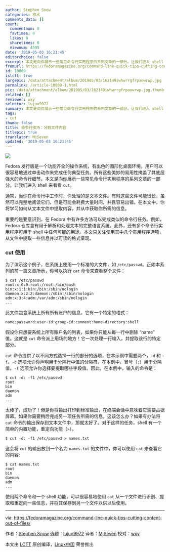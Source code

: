 ```yaml
---
author: Stephen Snow
categories: 技术
comments_data: []
count:
  commentnum: 0
  favtimes: 0
  likes: 0
  sharetimes: 0
  viewnum: 4595
date: '2019-05-03 16:21:45'
editorchoice: false
excerpt: 本文是向你展示一些常见命令行实用程序的系列文章的一部分。让我们进入 shell 来看看 cut。
fromurl: https://fedoramagazine.org/command-line-quick-tips-cutting-content-out-of-files/
id: 10809
islctt: true
largepic: /data/attachment/album/201905/03/162149iwhwrrgfrpaowrwp.jpg
permalink: /article-10809-1.html
pic: /data/attachment/album/201905/03/162149iwhwrrgfrpaowrwp.jpg.thumb.jpg
related: []
reviewer: wxy
selector: lujun9972
summary: 本文是向你展示一些常见命令行实用程序的系列文章的一部分。让我们进入 shell 来看看 cut。
tags:
- cut
thumb: false
title: 命令行技巧：分割文件内容
titlepic: true
translator: MjSeven
updated: '2019-05-03 16:21:45'
---
```


![](/data/attachment/album/201905/03/162149iwhwrrgfrpaowrwp.jpg)


Fedora 发行版是一个功能齐全的操作系统，有出色的图形化桌面环境。用户可以很容易地通过单击动作来完成任何典型任务。所有这些美妙的易用性掩盖了其底层强大的命令行细节。本文是向你展示一些常见命令行实用程序的系列文章的一部分。让我们进入 shell 来看看 `cut`。


通常，当你在命令行中工作时，你处理的是文本文件。有时这些文件可能很长，虽然可以完整地阅读它们，但是可能会耗费大量时间，并且容易出错。在本文中，你将学习如何从文本文件中提取内容，并从中获取你所需的信息。


重要的是要意识到，在 Fedora 中有许多方法可以完成类似的命令行任务。例如，Fedora 仓库含有用于解析和处理文本的完整语言系统。此外，还有多个命令行实用程序可用于 shell 中任何可能的用途。本文只关注使用其中几个实用程序选项，从文件中提取一些信息并以可读的格式呈现。


### cut 使用


为了演示这个例子，在系统上使用一个标准的大文件，如 `/etc/passwd`。正如本系列的前一篇文章所示，你可以执行 `cat` 命令来查看整个文件：



```
$ cat /etc/passwd
root:x:0:0:root:/root:/bin/bash
bin:x:1:1:bin:/bin:/sbin/nologin
daemon:x:2:2:daemon:/sbin:/sbin/nologin
adm:x:3:4:adm:/var/adm:/sbin/nologin
...
```

此文件包含系统上所有所有账户的信息。它有一个特定的格式：



```
name:password:user-id:group-id:comment:home-directory:shell
```

假设你只想要系统上所有账户名的列表，如果你只能从每一行中删除 “name” 值。这就是 `cut` 命令派上用场的地方！它一次处理一行输入，并提取该行的特定部分。


`cut` 命令提供了以不同方式选择一行的部分的选项，在本示例中需要两个，`-d` 和 `-f`。`-d` 选项允许你声明用于分隔行中值的分隔符。在本例中，冒号（`:`）用于分隔值。`-f` 选项允许你选择要提取哪些字段值。因此，在本例中，输入的命令是：



```
$ cut -d: -f1 /etc/passwd
root
bin
daemon
adm
...
```

太棒了，成功了！但是你将输出打印到标准输出，在终端会话中意味着它需要占据屏幕。如果你需要稍后完成另一项任务所需的信息，这该怎么办？如果有办法将 `cut` 命令的输出保存到文本文件中，那就太好了。对于这样的任务，shell 有一个简单的内置功能，重定向功能（`>`）。



```
$ cut -d: -f1 /etc/passwd > names.txt
```

这会将 `cut` 的输出放到一个名为 `names.txt` 的文件中，你可以使用 `cat` 来查看它的内容:



```
$ cat names.txt
root
bin
daemon
adm
...
```

使用两个命令和一个 shell 功能，可以很容易地使用 `cat` 从一个文件进行识别、提取和重定向一些信息，并将其保存到另一个文件以供以后使用。




---


via: <https://fedoramagazine.org/command-line-quick-tips-cutting-content-out-of-files/>


作者：[Stephen Snow](https://fedoramagazine.org/author/jakfrost/) 选题：[lujun9972](https://github.com/lujun9972) 译者：[MjSeven](https://github.com/MjSeven) 校对：[wxy](https://github.com/wxy)


本文由 [LCTT](https://github.com/LCTT/TranslateProject) 原创编译，[Linux中国](https://linux.cn/) 荣誉推出